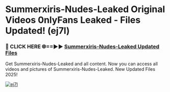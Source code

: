 # Summerxiris-Nudes-Leaked Original Videos 0nlyFans Leaked - Files Updated! (ej7l)

<h3>🔴 CLICK HERE 🌐==►► <a href="https://tinyurl.com/yc6ubb5a" rel="nofollow">Summerxiris-Nudes-Leaked Updated Files</a></h3>

Get Summerxiris-Nudes-Leaked and all content. Now you can access all videos and pictures of Summerxiris-Nudes-Leaked. New Updated Files 2025!

[![ej7l](https://i.imgur.com/7eu0CRL.gif)](https://tinyurl.com/yc6ubb5a)
